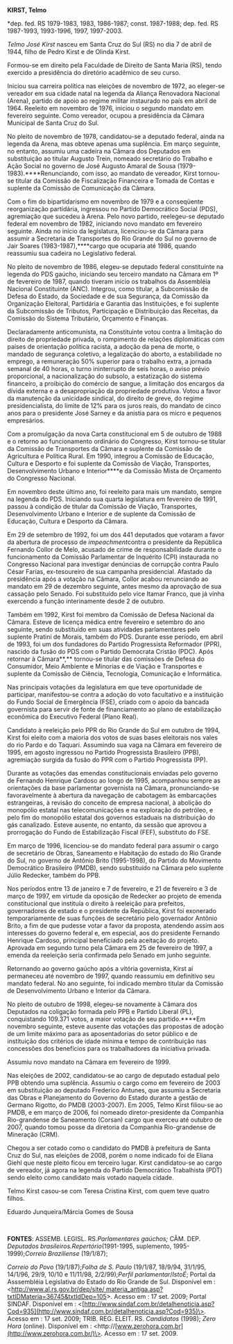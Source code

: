 **KIRST, Telmo**

\*dep. fed. RS 1979-1983, 1983, 1986-1987; const. 1987-1988; dep. fed.
RS 1987-1993, 1993-1996, 1997, 1997-2003.

*Telmo José Kirst* nasceu em Santa Cruz do Sul (RS) no dia 7 de abril de
1944, filho de Pedro Kirst e de Olinda Kirst.

Formou-se em direito pela Faculdade de Direito de Santa Maria (RS),
tendo exercido a presidência do diretório acadêmico de seu curso.

Iniciou sua carreira política nas eleições de novembro de 1972, ao
eleger-se vereador em sua cidade natal na legenda da Aliança Renovadora
Nacional (Arena), partido de apoio ao regime militar instaurado no país
em abril de 1964. Reeleito em novembro de 1976, iniciou o segundo
mandato em fevereiro seguinte. Como vereador, ocupou a presidência da
Câmara Municipal de Santa Cruz do Sul.

No pleito de novembro de 1978, candidatou-se a deputado federal, ainda
na legenda da Arena, mas obteve apenas uma suplência. Em março seguinte,
no entanto, assumiu uma cadeira na Câmara dos Deputados em substituição
ao titular Augusto Trein, nomeado secretário do Trabalho e Ação Social
no governo de José Augusto Amaral de Sousa (1979-1983).****Renunciando,
com isso, ao mandato de vereador, Kirst tornou-se titular da Comissão de
Fiscalização Financeira e Tomada de Contas e suplente da Comissão de
Comunicação da Câmara.

Com o fim do bipartidarismo em novembro de 1979 e a conseqüente
reorganização partidária, ingressou no Partido Democrático Social (PDS),
agremiação que sucedeu à Arena. Pelo novo partido, reelegeu-se deputado
federal em novembro de 1982, iniciando novo mandato em fevereiro
seguinte. Ainda no início da legislatura, licenciou-se da Câmara para
assumir a Secretaria de Transportes do Rio Grande do Sul no governo de
Jair Soares (1983-1987),****cargo que ocuparia até 1986, quando
reassumiu sua cadeira no Legislativo federal.

No pleito de novembro de 1986, elegeu-se deputado federal constituinte
na legenda do PDS gaúcho, iniciando seu terceiro mandato na Câmara em 1º
de fevereiro de 1987, quando tiveram início os trabalhos da Assembléia
Nacional Constituinte (ANC). Integrou, como titular, a Subcomissão de
Defesa do Estado, da Sociedade e de sua Segurança, da Comissão da
Organização Eleitoral, Partidária e Garantia das Instituições, e foi
suplente da Subcomissão de Tributos, Participação e Distribuição das
Receitas, da Comissão do Sistema Tributário, Orçamento e Finanças.

Declaradamente anticomunista, na Constituinte votou contra a limitação
do direito de propriedade privada, o rompimento de relações diplomáticas
com países de orientação política racista, a adoção da pena de morte, o
mandado de segurança coletivo, a legalização do aborto, a estabilidade
no emprego, a remuneração 50% superior para o trabalho extra, a jornada
semanal de 40 horas, o turno ininterrupto de seis horas, o aviso prévio
proporcional, a nacionalização do subsolo, a estatização do sistema
financeiro, a proibição do comércio de sangue, a limitação dos encargos
da dívida externa e a desapropriação da propriedade produtiva. Votou a
favor da manutenção da unicidade sindical, do direito de greve, do
regime presidencialista, do limite de 12% para os juros reais, do
mandato de cinco anos para o presidente José Sarney e da anistia para os
micro e pequenos empresários.

Com a promulgação da nova Carta constitucional em 5 de outubro de 1988 e
o retorno ao funcionamento ordinário do Congresso, Kirst tornou-se
titular da Comissão de Transportes da Câmara e suplente da Comissão de
Agricultura e Política Rural. Em 1990, integrou a Comissão de Educação,
Cultura e Desporto e foi suplente da Comissão de Viação, Transportes,
Desenvolvimento Urbano e Interior****e da Comissão Mista de Orçamento do
Congresso Nacional.

Em novembro deste último ano, foi reeleito para mais um mandato, sempre
na legenda do PDS. Iniciando sua quarta legislatura em fevereiro de
1991, passou à condição de titular da Comissão de Viação, Transportes,
Desenvolvimento Urbano e Interior e de suplente da Comissão de Educação,
Cultura e Desporto da Câmara.

Em 29 de setembro de 1992, foi um dos 441 deputados que votaram a favor
da abertura de processo de *impeachment*contra o presidente da República
Fernando Collor de Melo, acusado de crime de responsabilidade durante o
funcionamento da Comissão Parlamentar de Inquérito (CPI) instaurada no
Congresso Nacional para investigar denúncias de corrupção contra Paulo
César Farias, ex-tesoureiro de sua campanha presidencial. Afastado da
presidência após a votação na Câmara, Collor acabou renunciando ao
mandato em 29 de dezembro seguinte, antes mesmo da aprovação de sua
cassação pelo Senado. Foi substituído pelo vice Itamar Franco, que já
vinha exercendo a função interinamente desde 2 de outubro.

Também em 1992, Kirst foi membro da Comissão de Defesa Nacional da
Câmara. Esteve de licença médica entre fevereiro e setembro do ano
seguinte, sendo substituído em suas atividades parlamentares pelo
suplente Pratini de Morais, também do PDS. Durante esse período, em
abril de 1993, foi um dos fundadores do Partido Progressista Reformador
(PPR), nascido da fusão do PDS com o Partido Democrata Cristão (PDC).
Após retornar à Câmara**,** tornou-se titular das comissões de Defesa do
Consumidor, Meio Ambiente e Minorias e de Viação e Transportes e
suplente da Comissão de Ciência, Tecnologia, Comunicação e Informática.

Nas principais votações da legislatura em que teve oportunidade de
participar, manifestou-se contra a adoção do voto facultativo e a
instituição do Fundo Social de Emergência (FSE), criado com o apoio da
bancada governista para servir de fonte de financiamento ao plano de
estabilização econômica do Executivo Federal (Plano Real).

Candidato à reeleição pelo PPR do Rio Grande do Sul em outubro de 1994,
Kirst foi eleito com a maioria dos votos de suas bases eleitorais nos
vales do rio Pardo e do Taquari. Assumindo sua vaga na Câmara em
fevereiro de 1995, em agosto ingressou no Partido Progressista
Brasileiro (PPB), agremiação surgida da fusão do PPR com o Partido
Progressista (PP).

Durante as votações das emendas constitucionais enviadas pelo governo de
Fernando Henrique Cardoso ao longo de 1995, acompanhou sempre as
orientações da base parlamentar governista na Câmara, pronunciando-se
favoravelmente à abertura da navegação de cabotagem às embarcações
estrangeiras, à revisão do conceito de empresa nacional, à abolição do
monopólio estatal nas telecomunicações e na exploração do petróleo, e
pelo fim do monopólio estatal dos governos estaduais na distribuição do
gás canalizado. Esteve ausente, no entanto, da sessão que aprovou a
prorrogação do Fundo de Estabilização Fiscal (FEF), substituto do FSE.

Em março de 1996, licenciou-se do mandato federal para assumir o cargo
de secretário de Obras, Saneamento e Habitação do estado do Rio Grande
do Sul, no governo de Antônio Brito (1995-1998), do Partido do Movimento
Democrático Brasileiro (PMDB), sendo substituído na Câmara pelo suplente
Júlio Redecker, também do PPB.

Nos períodos entre 13 de janeiro e 7 de fevereiro, e 21 de fevereiro e 3
de março de 1997, em virtude da oposição de Redecker ao projeto de
emenda constitucional que instituía o direito à reeleição para
prefeitos, governadores de estado e o presidente da República, Kirst foi
exonerado temporariamente de suas funções de secretário pelo governador
Antônio Brito, a fim de que pudesse votar a favor da proposta, atendendo
assim aos interesses do governo federal e, em especial, aos do
presidente Fernando Henrique Cardoso, principal beneficiado pela
aceitação do projeto. Aprovada em segundo turno pela Câmara em 25 de
fevereiro de 1997, a emenda da reeleição seria confirmada pelo Senado em
junho seguinte.

Retornando ao governo gaúcho após a vitória governista, Kirst aí
permaneceu até novembro de 1997, quando reassumiu em definitivo seu
mandato federal. No ano seguinte, foi indicado membro titular da
Comissão de Desenvolvimento Urbano e Interior da Câmara.

No pleito de outubro de 1998, elegeu-se novamente à Câmara dos Deputados
na coligação formada pelo PPB e Partido Liberal (PL), conquistando
109.371 votos, a maior votação de seu partido.****Em novembro seguinte,
esteve ausente das votações das propostas de adoção de um limite máximo
para as aposentadorias do setor público e de instituição dos critérios
de idade mínima e tempo de contribuição nas concessões dos benefícios
para os trabalhadores da iniciativa privada.

Assumiu novo mandato na Câmara em fevereiro de 1999.

Nas eleições de 2002, candidatou-se ao cargo de deputado estadual pelo
PPB obtendo uma suplência. Assumiu o cargo como em fevereiro de 2003 em
substituição ao deputado Frederico Antunes, que assumiu a Secretaria das
Obras e Planejamento do Governo do Estado durante a gestão de Germano
Rigotto, do PMDB (2003-2007). Em 2005, Telmo Kirst filiou-se ao PMDB, e
em março de 2006, foi nomeado diretor-presidente da Companhia
Rio-grandense de Saneamento (Corsan) cargo que exerceu até outubro de
2007, quando tomou posse da diretoria da Companhia Rio-grandense de
Mineração (CRM).

Chegou a ser cotado como o candidato do PMDB à prefeitura de Santa Cruz
do Sul, nas eleições de 2008, porém o nome indicado foi de Eliana Giehl
que neste pleito ficou em terceiro lugar. Kirst candidatou-se ao cargo
de vereador, já agora na legenda do Partido Democrático Trabalhista
(PDT) sendo eleito como candidato mais votado naquela cidade.

Telmo Kirst casou-se com Teresa Cristina Kirst, com quem teve quatro
filhos.

Eduardo Junqueira/Márcia Gomes de Sousa

 

**FONTES**: ASSEMB. LEGISL. RS.*Parlamentares gaúchos;* CÂM. DEP.
*Deputados brasileiros.*Repertório**(1991-1995, suplemento,
1995-1999);*Correio Braziliense* (19/1/87);

*Correio do Povo* (19/1/87);*Folha de S. Paulo* (19/1/87, 18/9/94,
31/1/95, 14/1/96, 29/9, 10/10 e 11/11/98, 2/2/99);*Perfil
parlamentar*/*IstoÉ*; Portal da Asssembléia Legislativa do Estado do Rio
Grande de Sul. Disponível em : \<[http://www.al.rs.gov.br/dep/site/
materia\_antiga.asp?txtIDMateria=36745&txtIdDep=105](http://www.al.rs.gov.br/dep/site/%20materia_antiga.asp?txtIDMateria=36745&txtIdDep=105)\>.
Acesso em : 17 set. 2009; Portal  SINDAF. Disponível em :
\<[http://www.sindaf.com.br/detalhenoticia.asp?Cod=935](http://www.sindaf.com.br/detalhenoticia.asp?Cod=935)\>.
Acesso em : 17 set. 2009; TRIB. REG. ELEIT. RS. *Candidatos* (1998);
*Zero Hora* (online). Disponível em :
\<http://[www.zerohora.com.br](http://www.zerohora.com.br/)\>. Acesso em
: 17 set. 2009.

 
